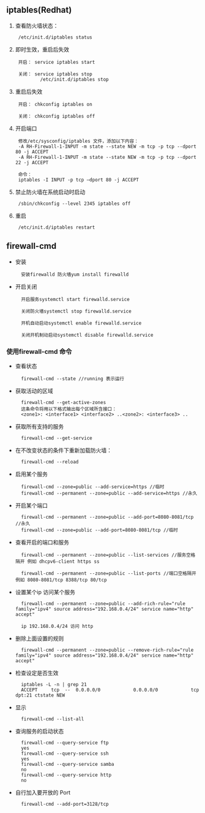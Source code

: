 ## iptables(Redhat)

1. 查看防火墙状态：

		/etc/init.d/iptables status

2. 即时生效，重启后失效

		开启： service iptables start
	
		关闭： service iptables stop
			  	/etc/init.d/iptables stop

3. 重启后失效

		开启： chkconfig iptables on
		
		关闭： chkconfig iptables off

4. 开启端口

		修改/etc/sysconfig/iptables 文件，添加以下内容：
		-A RH-Firewall-1-INPUT -m state --state NEW -m tcp -p tcp --dport 80 -j ACCEPT
		-A RH-Firewall-1-INPUT -m state --state NEW -m tcp -p tcp --dport 22 -j ACCEPT

		命令：
		iptables -I INPUT -p tcp –dport 80 -j ACCEPT

5. 禁止防火墙在系统启动时启动
 
		/sbin/chkconfig --level 2345 iptables off

6. 重启

		/etc/init.d/iptables restart

## firewall-cmd

- 安装  

		安装firewalld 防火墙yum install firewalld

- 开启关闭
	
		开启服务systemctl start firewalld.service
		
		关闭防火墙systemctl stop firewalld.service
		
		开机自动启动systemctl enable firewalld.service
		
		关闭开机制动启动systemctl disable firewalld.service
	
### 使用firewall-cmd 命令

- 查看状态

		firewall-cmd --state //running 表示运行
	
- 获取活动的区域

		firewall-cmd --get-active-zones
		这条命令将用以下格式输出每个区域所含接口：
		<zone1>: <interface1> <interface2> ..<zone2>: <interface3> ..
	
- 获取所有支持的服务

		firewall-cmd --get-service

- 在不改变状态的条件下重新加载防火墙：

		firewall-cmd --reload

- 启用某个服务

	 	firewall-cmd --zone=public --add-service=https //临时
		firewall-cmd --permanent --zone=public --add-service=https //永久

- 开启某个端口
	
		firewall-cmd --permanent --zone=public --add-port=8080-8081/tcp //永久
		firewall-cmd --zone=public --add-port=8080-8081/tcp //临时

- 查看开启的端口和服务
	
		firewall-cmd --permanent --zone=public --list-services //服务空格隔开 例如 dhcpv6-client https ss
	
		firewall-cmd --permanent --zone=public --list-ports //端口空格隔开 例如 8080-8081/tcp 8388/tcp 80/tcp

- 设置某个ip 访问某个服务
	
		firewall-cmd --permanent --zone=public --add-rich-rule="rule family="ipv4" source address="192.168.0.4/24" service name="http" accept"
	
		ip 192.168.0.4/24 访问 http

- 删除上面设置的规则
	
		firewall-cmd --permanent --zone=public --remove-rich-rule="rule family="ipv4" source address="192.168.0.4/24" service name="http" accept"

- 检查设定是否生效
	
		iptables -L -n | grep 21
		ACCEPT     tcp  --  0.0.0.0/0            0.0.0.0/0            tcp dpt:21 ctstate NEW

- 显示

		firewall-cmd --list-all

- 查询服务的启动状态
	
		firewall-cmd --query-service ftp
		yes
		firewall-cmd --query-service ssh
		yes
		firewall-cmd --query-service samba
		no
		firewall-cmd --query-service http
		no

- 自行加入要开放的 Port
	
		firewall-cmd --add-port=3128/tcp
	